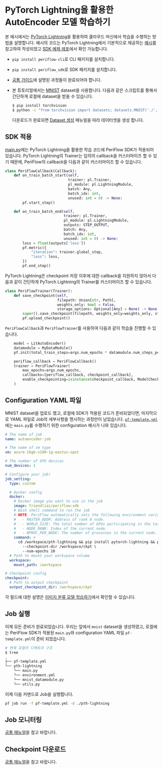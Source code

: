 # PyTorch Lightning을 활용한 AutoEncoder 모델 학습하기

본 예시에서는 [PyTorch Lightning](https://www.pytorchlightning.ai/)을 활용하여 클라우드 머신에서 학습을 수행하는 방법을 설명합니다. 예시의 코드는 PyTorch Lightning에서 기본적으로 제공하는 [예시](https://github.com/PyTorchLightning/pytorch-lightning/blob/master/pl_examples/basic_examples/autoencoder.py)를 참고하여 작성되었고 [SDK 예제 레포](https://github.com/friendliai/periflow-python-sdk/tree/main/examples/pth-lightning)에서 확인 가능합니다.

- `pip install periflow-cli`로 CLI 패키지를 설치합니다.
- `pip install periflow_sdk`로 SDK 패키지를 설치합니다.
- [공통 가이드](./common_step.md)에 설명된 과정들이 완료되어야 합니다.
- 본 튜토리얼에서는 [MNIST](https://cims.nyu.edu/~sbowman/multinli/) dataset을 사용합니다. 다음과 같은 스크립트를 통해서 간단하게 로컬에 dataset을 받을 수 있습니다.

  ```sh
  $ pip install torchvision
  $ python -c "from torchvision import datasets; datasets.MNIST('./', download=True)"
  ```

  다운로드가 완료되면 [Dataset 생성](./common_step.md#dataset-생성) 매뉴얼을 따라 데이터셋을 생성 합니다.

## SDK 적용

[main.py](https://github.com/friendliai/periflow-python-sdk/blob/main/examples/pth-lightning/main.py)에는 PyTorch Lightning을 활용한 학습 코드에 PeriFlow SDK가 적용되어 있습니다. PyTorch Lightning의 Trainer는 임의의 callback을 커스터마이즈 할 수 있기 때문에, PeriFlow의 callback을 다음과 같이 커스터마이즈 할 수 있습니다.

```python
class PeriFlowCallback(Callback):
    def on_train_batch_start(self,
                             trainer: pl.Trainer,
                             pl_module: pl.LightningModule,
                             batch: Any,
                             batch_idx: int,
                             unused: int = 0) -> None:
        pf.start_step()

    def on_train_batch_end(self,
                           trainer: pl.Trainer,
                           pl_module: pl.LightningModule,
                           outputs: STEP_OUTPUT,
                           batch: Any,
                           batch_idx: int,
                           unused: int = 0) -> None:
        loss = float(outputs['loss'])
        pf.metric({
            "iteration": trainer.global_step,
            "loss": loss,
        })
        pf.end_step()
```

PyTorch Lightning은 checkpoint 저장 이후에 대한 callback을 지원하지 않아서 다음과 같이 간단하게 PyTorch Lightning의 Trainer를 커스터마이즈 할 수 있습니다.

```python
class PeriFlowTrainer(Trainer):
    def save_checkpoint(self,
                        filepath: Union[str, Path],
                        weights_only: bool = False,
                        storage_options: Optional[Any] = None) -> None:
        super().save_checkpoint(filepath, weights_only=weights_only, storage_options=storage_options)
        pf.upload_checkpoint()
```

`PeriFlowCallback`과 `PeriFlowTrainer`를 사용하여 다음과 같이 학습을 진행할 수 있습니다.

```python
    model = LitAutoEncoder()
    datamodule = MyDataModule()
    pf.init(total_train_steps=args.num_epochs * datamodule.num_steps_per_epoch)

    periflow_callback = PeriFlowCallback()
    trainer = PeriFlowTrainer(
        max_epochs=args.num_epochs,
        callbacks=[periflow_callback, checkpoint_callback],
        enable_checkpointing=isinstance(checkpoint_callback, ModelCheckpoint),
    )
```

## Configuration YAML 파일

MNIST dataset을 업로드 했고, 로컬에 SDK가 적용된 코드가 준비되었다면, 마지막으로 YAML 파일로 Job의 세부사항을 명시하는 과정만이 남았습니다. [`pf-template.yml`](https://github.com/friendliai/periflow-python-sdk/blob/main/examples/pth-lightning/pf-template.yml)에는 `main.py`를 수행하기 위한 configuration 예시가 나와 있습니다.

```yaml
# The name of job
name: autoencoder-job

# The name of vm type
vm: azure-16gb-v100-1g-eastus-spot

# The number of GPU devices
num_devices: 1

# Configure your job!
job_setting:
  type: custom

  # Docker config
  docker:
    # Docker image you want to use in the job
    image: friendliai/periflow:sdk
    # Bash shell command to run the job
    # NOTE: PeriFlow automatically sets the following environment variables for PyTorch DDP.
    #   - MASTER_ADDR: Address of rank 0 node.
    #   - WORLD_SIZE: The total number of GPUs participating in the task.
    #   - NODE_RANK: Index of the current node.
    #   - NPROC_PER_NODE: The number of processes in the current node.
    command: >
      cd /workspace/pth-lightning && pip install pytorch-lightning && python main.py \
        --checkpoint-dir /workspace/ckpt \
        --num-epochs 10
  # Path to mount your workspace volume
  workspace:
    mount_path: /workspace

# Checkpoint config
checkpoint:
  # Path to output checkpoint
  output_checkpoint_dir: /workspace/ckpt
```

각 필드에 대한 설명은 [이미지 분류 모델 학습하기](./pytorch_training.md#configuration-yaml-파일)에서 확인할 수 있습니다.

## Job 실행

이제 모든 준비가 완료되었습니다. 우리는 앞에서 `mnist` dataset을 생성하였고, 로컬에는 PeriFlow SDK가 적용된 `main.py`와 configuration YAML 파일 `pf-template.yml`이 준비 되었습니다.

```sh
# 현재 로컬의 디렉토리 구조
$ tree
.
├── pf-template.yml
└── pth-lightning
    └── main.py
    └── environment.yml
    └── mnist_datamodule.py
    └── utils.py
```

이제 다음 커맨드로 Job을 실행합니다.

```sh
pf job run -f pf-template.yml -d ./pth-lightning
```

## Job 모니터링

[공통 매뉴얼](./common_step.md#job-모니터링)을 참고 바랍니다.

## Checkpoint 다운로드

[공통 매뉴얼](./common_step.md#checkpoint-다운로드)을 참고 바랍니다.
